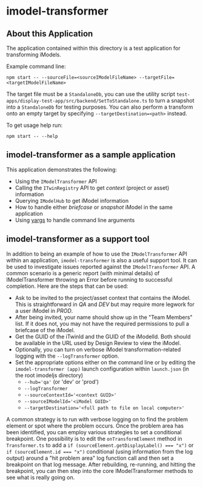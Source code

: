 # imodel-transformer

## About this Application

The application contained within this directory is a test application for transforming iModels.

Example command line:

`npm start -- --sourceFile=<sourceIModelFileName> --targetFile=<targetIModelFileName>`

The target file must be a `StandaloneDb`, you can use the utility script `test-apps/display-test-app/src/backend/SetToStandalone.ts`
to turn a snapshot into a `StandaloneDb` for testing purposes.
You can also perform a transform onto an empty target by specifying `--targetDestination=<path>` instead.

To get usage help run:

`npm start -- --help`

## imodel-transformer as a sample application

This application demonstrates the following:

- Using the `IModelTransformer` API
- Calling the `ITwinRegistry` API to get *context* (project or asset) information
- Querying `IModelHub` to get iModel information
- How to handle either *briefcase* or *snapshot* iModel in the same application
- Using [yargs](http://yargs.js.org/) to handle command line arguments

## imodel-transformer as a support tool

In addition to being an example of how to use the `IModelTransformer` API within an application, `imodel-transformer` is also a useful support tool.
It can be used to investigate issues reported against the `IModelTransformer` API.
A common scenario is a generic report (with minimal details) of IModelTransformer throwing an Error before running to successful completion.
Here are the steps that can be used:

- Ask to be invited to the project/asset context that contains the iModel. This is straightforward in *QA* and *DEV* but may require more legwork for a user iModel in *PROD*.
- After being invited, your name should show up in the "Team Members" list. If it does not, you may not have the required permissions to pull a briefcase of the iModel.
- Get the GUID of the iTwinId and the GUID of the iModelId. Both should be available in the URL used by Design Review to view the iModel.
- Optionally, you can turn on verbose iModel transformation-related logging with the `--logTransformer` option.
- Set the appropriate options either on the command line or by editing the `imodel-transformer (app)` launch configuration within `launch.json` (in the root imodeljs directory)
  - `--hub='qa'` (or 'dev' or 'prod')
  - `--logTransformer`
  - `--sourceContextId='<context GUID>'`
  - `--sourceIModelId='<iModel GUID>'`
  - `--targetDestination='<full path to file on local computer>'`

A common strategy is to run with verbose logging on to find the problem element or spot where the problem occurs.
Once the problem area has been identified, you can employ various strategies to set a conditional breakpoint.
One possibility is to edit the `onTransformElement` method in `Transformer.ts` to add a `if (sourceElement.getDisplayLabel() === "x")` or `if (sourceElement.id === "x")` conditional (using information from the log output) around a "hit problem area" log function call and then set a breakpoint on that log message.
After rebuilding, re-running, and hitting the breakpoint, you can then step into the core IModelTransformer methods to see what is really going on.
